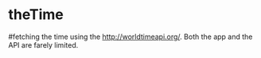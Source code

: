 # theTime
#fetching the time using the http://worldtimeapi.org/. Both the app and the API are farely limited. 
